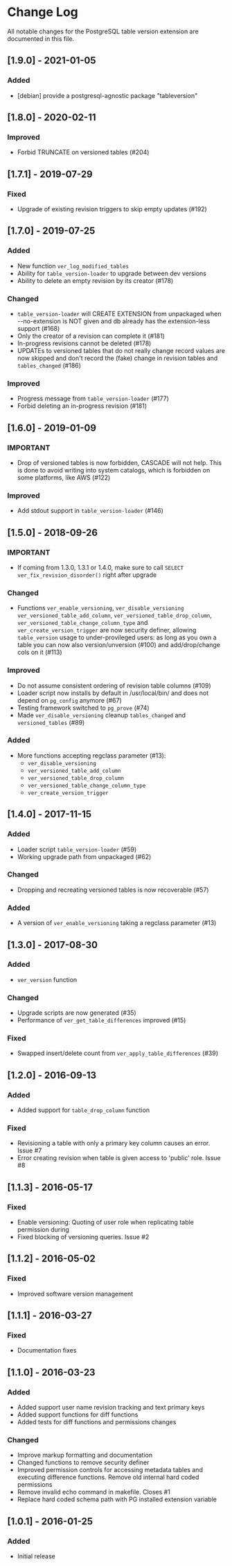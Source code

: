 # Change Log

All notable changes for the PostgreSQL table version extension are documented in this file.

## [1.9.0] - 2021-01-05

### Added

- [debian] provide a postgresql-agnostic package "tableversion"

## [1.8.0] - 2020-02-11

### Improved

- Forbid TRUNCATE on versioned tables (#204)

## [1.7.1] - 2019-07-29

### Fixed

- Upgrade of existing revision triggers to skip empty updates (#192)

## [1.7.0] - 2019-07-25

### Added

- New function `ver_log_modified_tables`
- Ability for `table_version-loader` to upgrade between dev versions
- Ability to delete an empty revision by its creator (#178)

### Changed

- `table_version-loader` will CREATE EXTENSION from unpackaged when --no-extension is NOT given and
  db already has the extension-less support (#168)
- Only the creator of a revision can complete it (#181)
- In-progress revisions cannot be deleted (#178)
- UPDATEs to versioned tables that do not really change record values are now skipped and don't
  record the (fake) change in revision tables and `tables_changed` (#186)

### Improved

- Progress message from `table_version-loader` (#177)
- Forbid deleting an in-progress revision (#181)

## [1.6.0] - 2019-01-09

### IMPORTANT

- Drop of versioned tables is now forbidden, CASCADE will not help. This is done to avoid writing
  into system catalogs, which is forbidden on some platforms, like AWS (#122)

### Improved

- Add stdout support in `table_version-loader` (#146)

## [1.5.0] - 2018-09-26

### IMPORTANT

- If coming from 1.3.0, 1.3.1 or 1.4.0, make sure to call `SELECT ver_fix_revision_disorder()` right
  after upgrade

### Changed

- Functions `ver_enable_versioning`, `ver_disable_versioning` `ver_versioned_table_add_column`,
  `ver_versioned_table_drop_column`, `ver_versioned_table_change_column_type` and
  `ver_create_version_trigger` are now security definer, allowing `table_version` usage to
  under-provileged users: as long as you own a table you can now also version/unversion (#100) and
  add/drop/change cols on it (#113)

### Improved

- Do not assume consistent ordering of revision table columns (#109)
- Loader script now installs by default in /usr/local/bin/ and does not depend on `pg_config`
  anymore (#67)
- Testing framework switched to `pg_prove` (#74)
- Made `ver_disable_versioning` cleanup `tables_changed` and `versioned_tables` (#89)

### Added

- More functions accepting regclass parameter (#13):
  - `ver_disable_versioning`
  - `ver_versioned_table_add_column`
  - `ver_versioned_table_drop_column`
  - `ver_versioned_table_change_column_type`
  - `ver_create_version_trigger`

## [1.4.0] - 2017-11-15

### Added

- Loader script `table_version-loader` (#59)
- Working upgrade path from unpackaged (#62)

### Changed

- Dropping and recreating versioned tables is now recoverable (#57)

### Added

- A version of `ver_enable_versioning` taking a regclass parameter (#13)

## [1.3.0] - 2017-08-30

### Added

- `ver_version` function

### Changed

- Upgrade scripts are now generated (#35)
- Performance of `ver_get_table_differences` improved (#15)

### Fixed

- Swapped insert/delete count from `ver_apply_table_differences` (#39)

## [1.2.0] - 2016-09-13

### Added

- Added support for `table_drop_column` function

### Fixed

- Revisioning a table with only a primary key column causes an error. Issue #7
- Error creating revision when table is given access to 'public' role. Issue #8

## [1.1.3] - 2016-05-17

### Fixed

- Enable versioning: Quoting of user role when replicating table permission during
- Fixed blocking of versioning queries. Issue #2

## [1.1.2] - 2016-05-02

### Fixed

- Improved software version management

## [1.1.1] - 2016-03-27

### Fixed

- Documentation fixes

## [1.1.0] - 2016-03-23

### Added

- Added support user name revision tracking and text primary keys
- Added support functions for diff functions
- Added tests for diff functions and permissions changes

### Changed

- Improve markup formatting and documentation
- Changed functions to remove security definer
- Improved permission controls for accessing metadata tables and executing difference functions.
  Remove old internal hard coded permissions
- Remove invalid echo command in makefile. Closes #1
- Replace hard coded schema path with PG installed extension variable

## [1.0.1] - 2016-01-25

### Added

- Initial release
